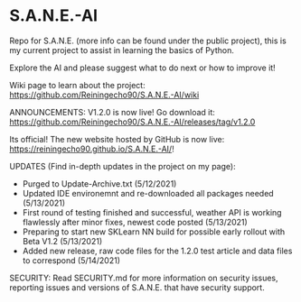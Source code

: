 # S.A.N.E.-AI
Repo for S.A.N.E. (more info can be found under the public project), this is my current project to assist in learning the basics of Python.

Explore the AI and please suggest what to do next or how to improve it!

Wiki page to learn about the project: https://github.com/Reiningecho90/S.A.N.E.-AI/wiki

ANNOUNCEMENTS: 
V1.2.0 is now live! Go download it: https://github.com/Reiningecho90/S.A.N.E.-AI/releases/tag/v1.2.0

Its official! The new website hosted by GitHub is now live: https://reiningecho90.github.io/S.A.N.E.-AI/!

UPDATES (Find in-depth updates in the project on my page):
- Purged to Update-Archive.txt (5/12/2021)
- Updated IDE environemnt and re-downloaded all packages needed (5/13/2021)
- First round of testing finished and successful, weather API is working flawlessly after minor fixes, newest code posted (5/13/2021)
- Preparing to start new SKLearn NN build for possible early rollout with Beta V1.2 (5/13/2021)
- Added new release, raw code files for the 1.2.0 test article and data files to correspond (5/14/2021)

SECURITY:
Read SECURITY.md for more information on security issues, reporting issues and versions of S.A.N.E. that have security support.

